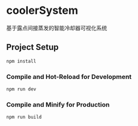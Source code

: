 # coolerSystem

基于露点间接蒸发的智能冷却器可视化系统


## Project Setup

```sh
npm install
```

### Compile and Hot-Reload for Development

```sh
npm run dev
```

### Compile and Minify for Production

```sh
npm run build
```
